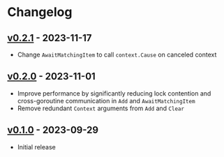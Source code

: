 # Changelog

## [v0.2.1] - 2023-11-17

- Change `AwaitMatchingItem` to call `context.Cause` on canceled context

## [v0.2.0] - 2023-11-01

- Improve performance by significantly reducing lock contention and cross-goroutine communication in
  `Add` and `AwaitMatchingItem`
- Remove redundant `Context` arguments from `Add` and `Clear`

## [v0.1.0] - 2023-09-29

- Initial release

[Unreleased]: https://github.com/hermannm/condqueue/compare/v0.2.1...HEAD

[v0.2.1]: https://github.com/hermannm/condqueue/compare/v0.2.0...v0.2.1

[v0.2.0]: https://github.com/hermannm/condqueue/compare/v0.1.0...v0.2.0

[v0.1.0]: https://github.com/hermannm/condqueue/compare/0fbef38...v0.1.0
